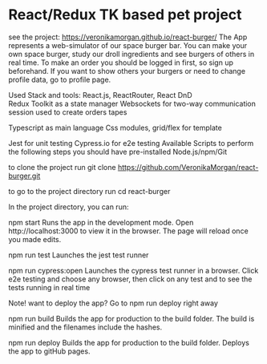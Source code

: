 # React/Redux TK based pet project
see the project: https://veronikamorgan.github.io/react-burger/
The App represents a web-simulator of our space burger bar. You can make your own space burger, study our droll ingredients and see burgers of others in real time. To make an order you should be logged in first, so sign up beforehand. If you want to show others your burgers or need to change profile data, go to profile page. 

Used Stack and tools:
React.js, ReactRouter, React DnD<br>
Redux Toolkit as a state manager
Websockets for two-way communication session used to create orders tapes

Typescript as main language
Css modules, grid/flex for template

Jest for unit testing
Cypress.io for e2e testing
Available Scripts
to perform the following steps you should have pre-installed Node.js/npm/Git

to clone the project run 
git clone https://github.com/VeronikaMorgan/react-burger.git

to go to the project directory run cd react-burger

In the project directory, you can run:

npm start
Runs the app in the development mode.
Open http://localhost:3000 to view it in the browser.
The page will reload once you made edits.

npm run test
Launches the jest test runner 

npm run cypress:open
Launches the cypress test runner in a browser. Click e2e testing and choose any browser, then click on any test and to see the tests running in real time

Note! want to deploy the app? Go to npm run deploy right away

npm run build
Builds the app for production to the build folder.
The build is minified and the filenames include the hashes.

npm run deploy
Builds the app for production to the build folder. Deploys the app to gitHub pages.
